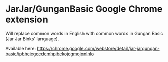 # JarJar/GunganBasic Google Chrome extension

Will replace common words in English with common words in Gungan Basic (Jar Jar Binks' language). 

Available here: https://chrome.google.com/webstore/detail/jar-jargungan-basic/ipbhcicgccdcmhpibekojcgmojpnlnlo
